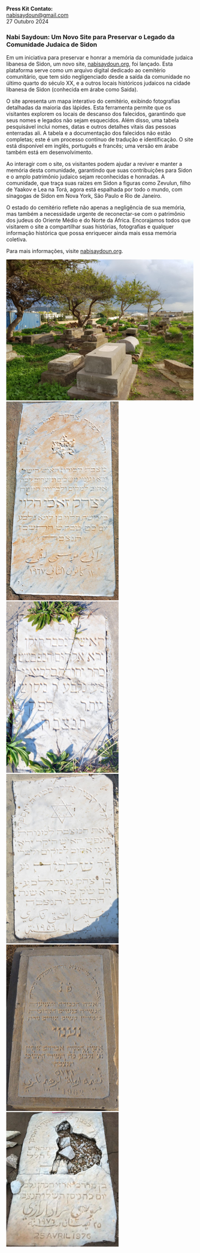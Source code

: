 **Press Kit**
**Contato:**  
nabisaydoun@gmail.com  
27 Outubro 2024  

### Nabi Saydoun: Um Novo Site para Preservar o Legado da Comunidade Judaica de Sidon

Em um iniciativa para preservar e honrar a memória da comunidade judaica libanesa de Sidon, um novo site, [nabisaydoun.org](http://nabisaydoun.org), foi lançado. Esta plataforma serve como um arquivo digital dedicado ao cemitério comunitário, que tem sido negligenciado desde a saída da comunidade no último quarto do século XX, e a outros locais históricos judaicos na cidade libanesa de Sidon (conhecida em árabe como Saida).


O site apresenta um mapa interativo do cemitério, exibindo fotografias detalhadas da maioria das lápides. Esta ferramenta permite que os visitantes explorem os locais de descanso dos falecidos, garantindo que seus nomes e legados não sejam esquecidos. Além disso, uma tabela pesquisável inclui nomes, datas e outros detalhes vitais das pessoas enterradas ali. A tabela e a documentação dos falecidos não estão completas; este é um processo contínuo de tradução e identificação. O site está disponível em inglês, português e francês; uma versão em árabe também está em desenvolvimento.


Ao interagir com o site, os visitantes podem ajudar a reviver e manter a memória desta comunidade, garantindo que suas contribuições para Sidon e o amplo patrimônio judaico sejam reconhecidas e honradas. A comunidade, que traça suas raízes em Sidon a figuras como Zevulun, filho de Yaakov e Lea na Torá, agora está espalhada por todo o mundo, com sinagogas de Sidon em Nova York, São Paulo e Rio de Janeiro.


O estado do cemitério reflete não apenas a negligência de sua memória, mas também a necessidade urgente de reconectar-se com o patrimônio dos judeus do Oriente Médio e do Norte da África. Encorajamos todos que visitarem o site a compartilhar suas histórias, fotografias e qualquer informação histórica que possa enriquecer ainda mais essa memória coletiva.


Para mais informações, visite [nabisaydoun.org](http://nabisaydoun.org).

<div class= flex>
<img src="cemetery-december2018.JPG" alt="" width="500"/>
  
<img src="20181014_090122.jpg" alt="" width="300"/>
<img src="615.jpg" alt="" width="300"/>
<img src="61_recortado.png" alt="" width="300"/>
<img src="644.jpg" alt="" width="300"/>


<img src="805.jpg" alt="" width="300"/>
<img src="A5.JPG" alt="" width="300"/>
<img src="C63.jpg" alt="" width="300"/>

</div>
